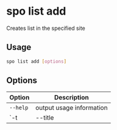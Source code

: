 # spo list add

Creates list in the specified site

## Usage

```sh
spo list add [options]
```

## Options

Option|Description
------|-----------
`--help`|output usage information
`-t|--title <title>`|Title of the list to add
`--baseTemplate <baseTemplate>`|The list definition type on which the list is based. Allowed values `Announcements`&#x7c;`Contacts`&#x7c;`CustomGrid`&#x7c;`DataSources`&#x7c;`DiscussionBoard`&#x7c;`DocumentLibrary`&#x7c;`Events`&#x7c;`GanttTasks`&#x7c;`GenericList`&#x7c;`IssuesTracking`&#x7c;`Links`&#x7c;`NoCodeWorkflows`&#x7c;`PictureLibrary`&#x7c;`Survey`&#x7c;`Tasks`&#x7c;`WebPageLibrary`&#x7c;`WorkflowHistory`&#x7c;`WorkflowProcess`&#x7c;`XmlForm`. Default GenericList
`-u|--webUrl <webUrl>`|URL of the site where the list should be added
`--description [description]`|The description for the list
`--templateFeatureId [templateFeatureId]`|The globally unique identifier (GUID) of a template feature that is associated with the list
`--schemaXml [schemaXml]`|The schema in Collaborative Application Markup Language (CAML) schemas that defines the list
`--allowDeletion [allowDeletion]`|Boolean value specifying whether the list can be deleted. Valid values are `true`&#x7c;`false`
`--allowEveryoneViewItems [allowEveryoneViewItems]`|Boolean value specifying whether everyone can view documents in the documentlibrary or attachments to items in the list. Valid values are `true`&#x7c;`false`
`--allowMultiResponses [allowMultiResponses]`|Boolean value specifying whether users are allowed to give multiple responses to the survey. Valid values are `true`&#x7c;`false`
`--contentTypesEnabled [contentTypesEnabled]`|Boolean value specifying whether content types are enabled for the list. Valid values are `true`&#x7c;`false`
`--crawlNonDefaultViews [crawlNonDefaultViews]`|Boolean value specifying whether to crawl non default views. Valid values are `true`&#x7c;`false`
`--defaultContentApprovalWorkflowId [defaultContentApprovalWorkflowId]`|Value that specifies the default workflow identifier for content approval onthe list (GUID)
`--defaultDisplayFormUrl [defaultDisplayFormUrl]`|Value that specifies the location of the default display form for the list
`--defaultEditFormUrl [defaultEditFormUrl]`|Value that specifies the URL of the edit form to use for list items in the list
`--direction [direction]`|Value that specifies the reading order of the list. Valid values are `NONE`&#x7c;`LTR`&#x7c;`RTL`
`--disableGridEditing [disableGridEditing]`|Property for assigning or retrieving grid editing on the list. Valid values are `true`&#x7c;`false`
`--draftVersionVisibility [draftVersionVisibility]`|Value that specifies the minimum permission required to view minor versions and drafts within the list. Allowed values `Reader`&#x7c;`Author`&#x7c;`Approver`. Default Reader
`--emailAlias [emailAlias]`|If e-mail notification is enabled, gets or sets the e-mail address to use tonotify to the owner of an item when an assignment has changed or the item has been updated.
`--enableAssignToEmail [enableAssignToEmail]`|Boolean value specifying whether e-mail notification is enabled for the list. Valid values are `true`&#x7c;`false`
`--enableAttachments [enableAttachments]`|Boolean value that specifies whether attachments can be added to items in the list. Valid values are `true`&#x7c;`false`
`--enableDeployWithDependentList [enableDeployWithDependentList]`|Boolean value that specifies whether the list can be deployed with a dependent list. Valid values are `true`&#x7c;`false`
`--enableFolderCreation [enableFolderCreation]`|Boolean value that specifies whether folders can be created for the list. Valid values are `true`&#x7c;`false`
`--enableMinorVersions [enableMinorVersions]`|Boolean value that specifies whether minor versions are enabled when versioning is enabled for the document library. Valid values are `true`&#x7c;`false`
`--enableModeration [enableModeration]`|Boolean value that specifies whether Content Approval is enabled for the list. Valid values are `true`&#x7c;`false`
`--enablePeopleSelector [enablePeopleSelector]`|Enable user selector on event list. Valid values are `true`&#x7c;`false`
`--enableResourceSelector [enableResourceSelector]`|Enables resource selector on an event list. Valid values are `true`&#x7c;`false`
`--enableSchemaCaching [enableSchemaCaching]`|Boolean value specifying whether schema caching is enabled for the list. Valid values are `true`&#x7c;`false`
`--enableSyndication [enableSyndication]`|Boolean value that specifies whether RSS syndication is enabled for the list. Valid values are `true`&#x7c;`false`
`--enableThrottling [enableThrottling]`|Indicates whether throttling for this list is enabled or not. Valid values are `true`&#x7c;`false`
`--enableVersioning [enableVersioning]`|Boolean value that specifies whether versioning is enabled for the document library. Valid values are `true`&#x7c;`false`
`--enforceDataValidation [enforceDataValidation]`|Value that indicates whether certain field properties are enforced when an item is added or updated. Valid values are `true`&#x7c;`false`
`--excludeFromOfflineClient [excludeFromOfflineClient]`|Value that indicates whether the list should be downloaded to the client during offline synchronization. Valid values are `true`&#x7c;`false`
`--fetchPropertyBagForListView [fetchPropertyBagForListView]`|Specifies whether property bag information, as part of the list schema JSON,is retrieved when the list is being rendered on the client. Valid values are `true`&#x7c;`false`
`--followable [followable]`|Can a list be followed in an activity feed?. Valid values are `true`&#x7c;`false`
`--forceCheckout [forceCheckout]`|Boolean value that specifies whether forced checkout is enabled for the document library. Valid values are `true`&#x7c;`false`
`--forceDefaultContentType [forceDefaultContentType]`|Specifies whether we want to return the default Document root content type. Valid values are `true`&#x7c;`false`
`--hidden [hidden]`|Boolean value that specifies whether the list is hidden. Valid values are `true`&#x7c;`false`
`--includedInMyFilesScope [includedInMyFilesScope]`|Specifies whether this list is accessible to an app principal that has been granted an OAuth scope that contains the string “myfiles” by a case-insensitive comparison when the current user is a site collection administrator of the personal site that contains the list
`--irmEnabled [irmEnabled]`|Gets or sets a Boolean value that specifies whether Information Rights Management (IRM) is enabled for the list
`--irmExpire [irmExpire]`|Gets or sets a Boolean value that specifies whether Information Rights Management (IRM) expiration is enabled for the list
`--irmReject [irmReject]`|Gets or sets a Boolean value that specifies whether Information Rights Management (IRM) rejection is enabled for the list
`--isApplicationList [isApplicationList]`|Indicates whether this list should be treated as a top level navigation object or not
`--listExperienceOptions [listExperienceOptions]`|Gets or sets the list experience for the list. Allowed values Auto|NewExperience|ClassicExperience. Default Auto
`--majorVersionLimit [majorVersionLimit]`|Gets or sets the maximum number of major versions allowed for an item in a document library that uses version control with major versions only.
`--majorWithMinorVersionsLimit [majorWithMinorVersionsLimit]`|Gets or sets the maximum number of major versions that are allowed for an item in a document library that uses version control with both major and minor versions.
`--multipleDataList [multipleDataList]`|Gets or sets a Boolean value that specifies whether the list in a Meeting Workspace sitecontains data for multiple meeting instances within the site
`--navigateForFormsPages [navigateForFormsPages]`|Indicates whether to navigate for forms pages or use a modal dialog
`--needUpdateSiteClientTag [needUpdateSiteClientTag]`|A boolean value that determines whether to editing documents in this list should increment the ClientTag for the site. The tag is used to allow clients to cache JS/CSS/resources that are retrieved from the Content DB, including custom CSR templates.
`--noCrawl [noCrawl]`|Gets or sets a Boolean value specifying whether crawling is enabled for the list
`--onQuickLaunch [onQuickLaunch]`|Gets or sets a Boolean value that specifies whether the list appears on the Quick Launcharea of the home page
`--ordered [ordered]`|Gets or sets a Boolean value that specifies whether the option to allow users to reorderitems in the list is available on the Edit View page for the list
`--parserDisabled [parserDisabled]`|Gets or sets a Boolean value that specifies whether the parser should be disabled
`--readOnlyUI [readOnlyUI]`|A boolean value that indicates whether the UI for this list should be presented in a read-only fashion. This will not affect security nor will it actually prevent changes to the list from occurring - it only affects the way the UI is displayed
`--readSecurity [readSecurity]`|Gets or sets the Read security setting for the list. Valid values are 1 (All users have Read access to all items)|2 (Users have Read access only to items that they create)
`--requestAccessEnabled [requestAccessEnabled]`|Gets or sets a Boolean value that specifies whether the option to allow users to requestaccess to the list is available
`--restrictUserUpdates [restrictUserUpdates]`|A boolean value that indicates whether the this list is a restricted one or not The value can't be changed if there are existing items in the list
`--sendToLocationName [sendToLocationName]`|Gets or sets a file name to use when copying an item in the list to another document library.
`--sendToLocationUrl [sendToLocationUrl]`|Gets or sets a URL to use when copying an item in the list to another document library
`--showUser [showUser]`|Gets or sets a Boolean value that specifies whether names of users are shown in the results of the survey
`--useFormsForDisplay [useFormsForDisplay]`|Indicates whether forms should be considered for display context or not
`--validationFormula [validationFormula]`|Gets or sets a formula that is evaluated each time that a list item is added or updated.
`--validationMessage [validationMessage]`|Gets or sets the message that is displayed when validation fails for a list item.
`--writeSecurity [writeSecurity]`|Gets or sets the Write security setting for the list. Valid values are 1 (All users can modify all items)|2 (Users can modify only items that they create)|4 (Users cannot modify any list item)
`--query [query]`|JMESPath query string. See [http://jmespath.org/](http://jmespath.org/) for more information and examples
`-o, --output [output]`|Output type. <code>json&124;text</code>. Default `text`
`--pretty`|Prettifies `json` output
`--verbose`|Runs command with verbose logging
`--debug`|Runs command with debug logging

## Examples

Add a list with title _Announcements_ and baseTemplate _Announcements_ in site _https://contoso.sharepoint.com/sites/project-x_

```sh
spo list add --title Announcements --baseTemplate Announcements --webUrl https://contoso.sharepoint.com/sites/project-x
```

Add a list with title _Announcements_, baseTemplate _Announcements_ in site _https://contoso.sharepoint.com/sites/project-x_ using a custom XML schema

```sh
spo list add --title Announcements --baseTemplate Announcements --webUrl https://contoso.sharepoint.com/sites/project-x --schemaXml '<List xmlns:ows="Microsoft SharePoint" Title="List1" FolderCreation="FALSE" Direction="$Resources:Direction;" Url="Lists/List1" BaseType="0" xmlns="http://schemas.microsoft.com/sharepoint/"><MetaData><ContentTypes><ContentTypeRef ID="0x01"><Folder TargetName="Item" /></ContentTypeRef><ContentTypeRef ID="0x0120" /></ContentTypes><Fields><Field ID="{fa564e0f-0c70-4ab9-b863-0177e6ddd247}" Type="Text" Name="Title" DisplayName="$Resources:core,Title;" Required="TRUE" SourceID="http://schemas.microsoft.com/sharepoint/v3" StaticName="Title" MaxLength="255" /></Fields><Views><View BaseViewID="0" Type="HTML" MobileView="TRUE" TabularView="FALSE"><Toolbar Type="Standard" /><XslLink Default="TRUE">main.xsl</XslLink><RowLimit Paged="TRUE">30</RowLimit><ViewFields><FieldRef Name="LinkTitleNoMenu"></FieldRef></ViewFields><Query><OrderBy><FieldRef Name="Modified" Ascending="FALSE"></FieldRef></OrderBy></Query><ParameterBindings><ParameterBinding Name="AddNewAnnouncement" Location="Resource(wss,addnewitem)" /><ParameterBinding Name="NoAnnouncements" Location="Resource(wss,noXinviewofY_LIST)" /><ParameterBinding Name="NoAnnouncementsHowTo" Location="Resource(wss,noXinviewofY_ONET_HOME)" /></ParameterBindings></View><View BaseViewID="1" Type="HTML" WebPartZoneID="Main" DisplayName="$Resources:core,objectiv_schema_mwsidcamlidC24;" DefaultView="TRUE" MobileView="TRUE" MobileDefaultView="TRUE" SetupPath="pages\viewpage.aspx" ImageUrl="/_layouts/15/images/generic.png?rev=23" Url="AllItems.aspx"><Toolbar Type="Standard" /><XslLink Default="TRUE">main.xsl</XslLink><JSLink>clienttemplates.js</JSLink><RowLimit Paged="TRUE">30</RowLimit><ViewFields><FieldRef Name="LinkTitle"></FieldRef></ViewFields><Query><OrderBy><FieldRef Name="ID"></FieldRef></OrderBy></Query><ParameterBindings><ParameterBinding Name="NoAnnouncements" Location="Resource(wss,noXinviewofY_LIST)" /><ParameterBinding Name="NoAnnouncementsHowTo" Location="Resource(wss,noXinviewofY_DEFAULT)" /></ParameterBindings></View></Views><Forms><Form Type="DisplayForm" Url="DispForm.aspx" SetupPath="pages\form.aspx" WebPartZoneID="Main" /><Form Type="EditForm" Url="EditForm.aspx" SetupPath="pages\form.aspx" WebPartZoneID="Main" /><Form Type="NewForm" Url="NewForm.aspx" SetupPath="pages\form.aspx" WebPartZoneID="Main" /></Forms></MetaData></List>'
```

Add a list with title _Announcements_, baseTemplate _Announcements_ in site _https://contoso.sharepoint.com/sites/project-x_ with content types and versioning enabled and major version limit set to _50_

```sh
spo list add --webUrl https://contoso.sharepoint.com/sites/project-x --title Announcements --baseTemplate Announcements --contentTypesEnabled true --enableVersioning true --majorVersionLimit 50
```

## More information

- SPList Class Members information: [https://msdn.microsoft.com/en-us/library/microsoft.sharepoint.client.list_members.aspx](https://msdn.microsoft.com/en-us/library/microsoft.sharepoint.client.list_members.aspx)
- ListTemplateType enum information: [https://msdn.microsoft.com/en-us/library/microsoft.sharepoint.client.listtemplatetype.aspx](https://msdn.microsoft.com/en-us/library/microsoft.sharepoint.client.listtemplatetype.aspx)
- DraftVersionVisibilityType enum information: [https://msdn.microsoft.com/en-us/library/microsoft.sharepoint.client.draftvisibilitytype.aspx](https://msdn.microsoft.com/en-us/library/microsoft.sharepoint.client.draftvisibilitytype.aspx)
- ListExperience enum information: [https://msdn.microsoft.com/en-us/library/microsoft.sharepoint.client.listexperience.aspx](https://msdn.microsoft.com/en-us/library/microsoft.sharepoint.client.listexperience.aspx)
